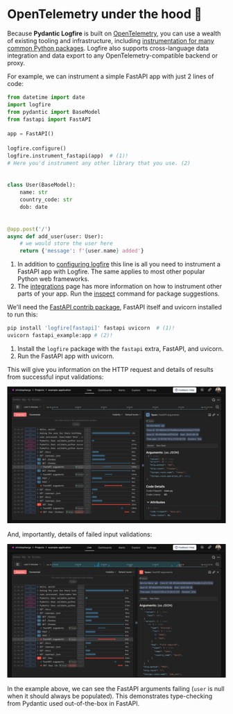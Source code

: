 # OpenTelemetry under the hood :telescope:

Because **Pydantic Logfire** is built on [OpenTelemetry](https://opentelemetry.io/), you can
use a wealth of existing tooling and infrastructure, including
[instrumentation for many common Python packages](https://opentelemetry-python-contrib.readthedocs.io/en/latest/index.html). Logfire also supports cross-language data integration and data export to any OpenTelemetry-compatible backend or proxy.

For example, we can instrument a simple FastAPI app with just 2 lines of code:

```py title="main.py" hl_lines="8 9 10"
from datetime import date
import logfire
from pydantic import BaseModel
from fastapi import FastAPI

app = FastAPI()

logfire.configure()
logfire.instrument_fastapi(app)  # (1)!
# Here you'd instrument any other library that you use. (2)


class User(BaseModel):
    name: str
    country_code: str
    dob: date


@app.post('/')
async def add_user(user: User):
    # we would store the user here
    return {'message': f'{user.name} added'}
```

1. In addition to [configuring logfire](../reference/configuration.md) this line is all you need to instrument a FastAPI app with Logfire. The same applies to most other popular Python web frameworks.
2. The [integrations](../integrations/index.md) page has more information on how to instrument other parts of your app. Run the [inspect](../reference/cli.md#inspect-inspect) command for package suggestions.

We'll need the [FastAPI contrib package](../integrations/web-frameworks/fastapi.md), FastAPI itself and uvicorn installed to run this:

```bash
pip install 'logfire[fastapi]' fastapi uvicorn  # (1)!
uvicorn fastapi_example:app # (2)!
```

1. Install the `logfire` package with the `fastapi` extra, FastAPI, and uvicorn.
2. Run the FastAPI app with uvicorn.

This will give you information on the HTTP request and details of results from successful input validations:

![Logfire FastAPI 200 response screenshot](../images/index/logfire-screenshot-fastapi-200.png)

And, importantly, details of failed input validations:

![Logfire FastAPI 422 response screenshot](../images/index/logfire-screenshot-fastapi-422.png)

In the example above, we can see the FastAPI arguments failing (`user` is null when it should always be populated). This demonstrates type-checking from Pydantic used out-of-the-box in FastAPI.
